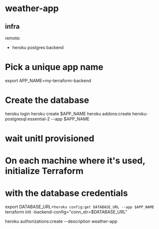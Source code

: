 # weather-app

## infra

remote:

- heroku postgres backend

# Pick a unique app name

export APP_NAME=my-terraform-backend

# Create the database

heroku login
heroku create $APP_NAME
heroku addons:create heroku-postgresql:essential-2 --app $APP_NAME

# wait unitl provisioned

# On each machine where it's used, initialize Terraform

# with the database credentials

export DATABASE_URL=`heroku config:get DATABASE_URL --app $APP_NAME`
terraform init -backend-config="conn_str=$DATABASE_URL"

heroku authorizations:create --description weather-app
